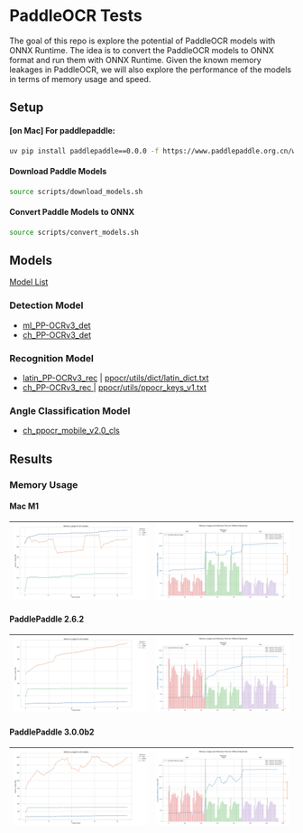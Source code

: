 # PaddleOCR Tests

The goal of this repo is explore the potential of PaddleOCR models with ONNX Runtime. The idea is to convert the PaddleOCR models to ONNX format and run them with ONNX Runtime. Given the known memory leakages in PaddleOCR, we will also explore the performance of the models in terms of memory usage and speed.

## Setup

#### [on Mac] For paddlepaddle:

```bash
uv pip install paddlepaddle==0.0.0 -f https://www.paddlepaddle.org.cn/whl/mac/cpu/develop.html
```

#### Download Paddle Models

```bash
source scripts/download_models.sh
```

#### Convert Paddle Models to ONNX

```bash
source scripts/convert_models.sh
```

## Models
[Model List](https://github.com/PaddlePaddle/PaddleOCR/blob/release/2.6/doc/doc_en/models_list_en.md)

### Detection Model
- [ml_PP-OCRv3_det](https://paddleocr.bj.bcebos.com/PP-OCRv3/multilingual/Multilingual_PP-OCRv3_det_infer.tar)
- [ch_PP-OCRv3_det](https://paddleocr.bj.bcebos.com/PP-OCRv3/chinese/ch_PP-OCRv3_det_infer.tar)

### Recognition Model
- [latin_PP-OCRv3_rec](https://paddleocr.bj.bcebos.com/PP-OCRv3/multilingual/latin_PP-OCRv3_rec_infer.tar) | [ppocr/utils/dict/latin_dict.txt](https://raw.githubusercontent.com/PaddlePaddle/PaddleOCR/refs/heads/main/ppocr/utils/dict/latin_dict.txt)
- [ch_PP-OCRv3_rec	](https://paddleocr.bj.bcebos.com/PP-OCRv3/chinese/ch_PP-OCRv3_rec_infer.tar) | [ppocr/utils/ppocr_keys_v1.txt](https://raw.githubusercontent.com/PaddlePaddle/PaddleOCR/release/2.6/ppocr/utils/ppocr_keys_v1.txt)

### Angle Classification Model
- [ch_ppocr_mobile_v2.0_cls](https://paddleocr.bj.bcebos.com/dygraph_v2.0/ch/ch_ppocr_mobile_v2.0_cls_infer.tar)

## Results
### Memory Usage
#### Mac M1
| ![Memory Usage](./metrics/mac/memory_usage_all_models_.png) | ![Inference Time](./metrics/mac/memory_usage_all_.png) |
| ----------------------------------------------------------------------- | --------------------------------------------------------------------- |

#### PaddlePaddle 2.6.2
| ![Memory Usage](./metrics/cpu/memory_usage_all_models_.png) | ![Inference Time](./metrics/cpu/memory_usage_all_.png) |
| ----------------------------------------------------------------------- | --------------------------------------------------------------------- |

#### PaddlePaddle 3.0.0b2
| ![Memory Usage](./metrics/cpu/memory_usage_all_models_300b2.png) | ![Inference Time](./metrics/cpu/memory_usage_all_300b2.png) |
| ----------------------------------------------------------------------- | ---------------------------------------------------------------------- |
